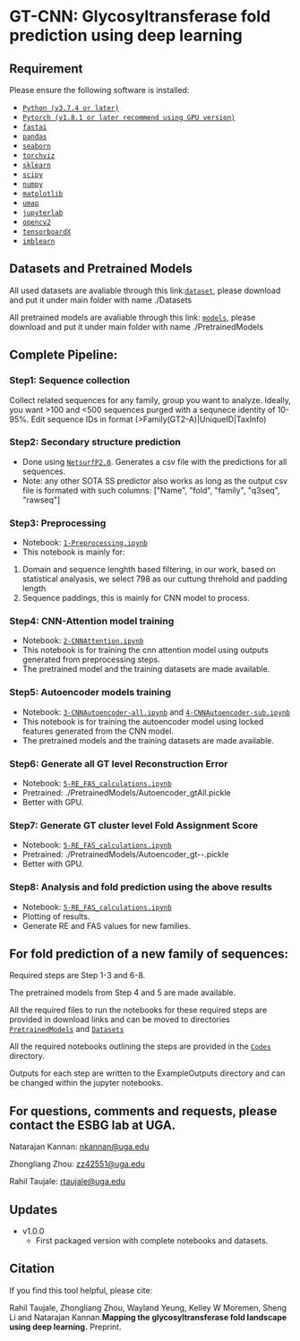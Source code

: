 # GT-CNN: Glycosyltransferase fold prediction using deep learning

## Requirement

Please ensure the following software is installed:

- [`Python (v3.7.4 or later)` ](https://www.python.org/downloads/)
- [`Pytorch (v1.8.1 or later recommend using GPU version)` ](https://pytorch.org/)
- [`fastai` ](https://fastai1.fast.ai/install.html)
- [`pandas` ](https://pandas.pydata.org/pandas-docs/stable/getting_started/install.html)
- [`seaborn` ](https://seaborn.pydata.org/installing.html)
- [`torchviz` ](https://pypi.org/project/torchviz/)
- [`sklearn` ](https://scikit-learn.org/stable/install.html)
- [`scipy` ](https://www.scipy.org/install.html)
- [`numpy` ](https://numpy.org/install/)
- [`matplotlib` ](https://matplotlib.org/stable/users/installing.html)
- [`umap`](https://umap-learn.readthedocs.io/en/latest/)
- [`jupyterlab` ](https://jupyterlab.readthedocs.io/en/stable/getting_started/installation.html)
- [`opencv2`](https://pypi.org/project/opencv-python/)
- [`tensorboardX`](https://pypi.org/project/tensorboardX/)
- [`imblearn`](https://pypi.org/project/imblearn/)

## Datasets and Pretrained Models

All used datasets are avaliable through this link:[`dataset`](https://www.dropbox.com/sh/u10eufybjhycuph/AAAEtmqI_fUFVSNyysTMDHxUa?dl=0), please download and put it under main folder with name ./Datasets

All pretrained models are avaliable through this link: [`models`](https://www.dropbox.com/sh/gn60mm7dy4ywrcr/AADLnvFDiMDuObYOOHiyHwA1a?dl=0), please download and put it under main folder with name ./PretrainedModels

## Complete Pipeline:

### Step1: Sequence collection

Collect related sequences for any family, group you want to analyze. Ideally, you want >100 and <500 sequences purged with a sequnece identity of 10-95%.
Edit sequence IDs in format (>Family(GT2-A)|UniqueID|TaxInfo)

### Step2: Secondary structure prediction
- Done using [`NetsurfP2.0`](http://www.cbs.dtu.dk/services/NetSurfP/). Generates a csv file with the predictions for all sequences. 
- Note: any other SOTA SS predictor also works as long as the output csv file is formated with such columns: ["Name", "fold", "family", "q3seq", "rawseq"]


### Step3: Preprocessing
- Notebook: [`1-Preprocessing.ipynb`](./Codes/1-Preprocessing.ipynb) 
- This notebook is mainly for: 
1. Domain and sequence lenghth based filtering, in our work, based on statistical analyasis, we select 798 as our cuttung threhold and padding length 
2. Sequence paddings, this is mainly for CNN model to process.


### Step4: CNN-Attention model training
- Notebook: [`2-CNNAttention.ipynb`](./Codes/2-CNNAttention.ipynb) 
- This notebook is for training the cnn attention model using outputs generated from preprocessing steps.
- The pretrained model and the training datasets are made available.

### Step5: Autoencoder models training
- Notebook: [`3-CNNAutoencoder-all.ipynb`](./Codes/3-CNNAutoencoder-all.ipynb) and [`4-CNNAutoencoder-sub.ipynb`](./Codes/4-CNNAutoencoder-sub.ipynb) 
- This notebook is for training the autoencoder model using locked features generated from the CNN model.
- The pretrained models and the training datasets are made available.

### Step6: Generate all GT level Reconstruction Error
- Notebook: [`5-RE_FAS_calculations.ipynb`](./Codes/5-RE_FAS_calculations.ipynb) 
- Pretrained: ./PretrainedModels/Autoencoder_gtAll.pickle
- Better with GPU. 

### Step7: Generate GT cluster level Fold Assignment Score
- Notebook: [`5-RE_FAS_calculations.ipynb`](./Codes/5-RE_FAS_calculations.ipynb) 
- Pretrained: ./PretrainedModels/Autoencoder_gt--.pickle
- Better with GPU.

### Step8: Analysis and fold prediction using the above results
- Notebook: [`5-RE_FAS_calculations.ipynb`](./Codes/5-RE_FAS_calculations.ipynb) 
- Plotting of results.
- Generate RE and FAS values for new families.

## For fold prediction of a new family of sequences:

Required steps are Step 1-3 and 6-8.

The pretrained models from Step 4 and 5 are made available.

All the required files to run the notebooks for these required steps are provided in download links and can be moved to directories [`PretrainedModels`](./PretrainedModels) and [`Datasets`](./Datasets) 

All the required notebooks outlining the steps are provided in the [`Codes`](./Codes) directory.

Outputs for each step are written to the ExampleOutputs directory and can be changed within the jupyter notebooks.

## For questions, comments and requests, please contact the ESBG lab at UGA.

Natarajan Kannan: nkannan@uga.edu

Zhongliang Zhou: zz42551@uga.edu

Rahil Taujale: rtaujale@uga.edu

## Updates

- v1.0.0
  - First packaged version with complete notebooks and datasets.

## Citation

If you find this tool helpful, please cite:

Rahil Taujale, Zhongliang Zhou, Wayland Yeung, Kelley W Moremen, Sheng Li and Natarajan Kannan.**Mapping the glycosyltransferase fold landscape using deep learning.** Preprint.

